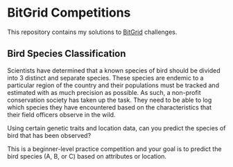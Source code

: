 # BitGrid Competitions
This repository contains my solutions to [BitGrid](https://bitgrit.net/) challenges.

## Bird Species Classification
Scientists have determined that a known species of bird should be divided into 3 distinct and separate species. These species are endemic to a particular region of the country and their populations must be tracked and estimated with as much precision as possible. As such, a non-profit conservation society has taken up the task. They need to be able to log which species they have encountered based on the characteristics that their field officers observe in the wild. 

Using certain genetic traits and location data, can you predict the species of bird that has been observed?

This is a beginner-level practice competition and your goal is to predict the bird species (A, B, or C) based on attributes or location.
